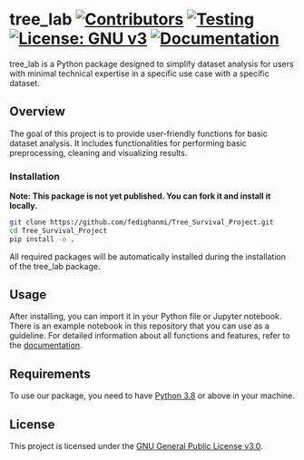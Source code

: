 # tree_lab [![Contributors](https://img.shields.io/badge/Contributors-3-yellow)](https://github.com/fedighanmi/Tree_Survival_Project/graphs/contributors) [![Testing](https://img.shields.io/badge/Testing-passing-brightgreen)](https://github.com/fedighanmi/Tree_Survival_Project/tree/main/tests) [![License: GNU v3](https://img.shields.io/badge/License-GNU%20v3-orange)](https://github.com/fedighanmi/Tree_Survival_Project/blob/main/LICENSE) [![Documentation](https://img.shields.io/badge/Documentation-Yes-blue)](https://fedighanmi.github.io/Tree_Survival_Project/)






tree_lab is a Python package designed to simplify dataset analysis for users with minimal technical expertise in a specific use case with a specific dataset.

## Overview

The goal of this project is to provide user-friendly functions for basic dataset analysis. It includes functionalities for performing basic preprocessing, cleaning and visualizing results.

### Installation

**Note: This package is not yet published. You can fork it and install it locally.**

```bash
git clone https://github.com/fedighanmi/Tree_Survival_Project.git
cd Tree_Survival_Project
pip install -e .
```
All required packages will be automatically installed during the installation of the tree_lab package.

## Usage 
After installing, you can import it in your Python file or Jupyter notebook. There is an example notebook in this repository that you can use as a guideline. For detailed information about all functions and features, refer to the [documentation](https://fedighanmi.github.io/Tree_Survival_Project/).

## Requirements
To use our package, you need to have [Python 3.8](https://www.python.org/downloads/) or above in your machine.

## License

This project is licensed under the [GNU General Public License v3.0](LICENSE).
